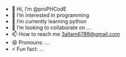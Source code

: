 - 👋 Hi, I’m @proPHCodE
- 👀 I’m interested in programming
- 🌱 I’m currently learning python
- 💞️ I’m looking to collaborate on ...
- 📫 How to reach me 3allam6789@gmail.com
- 😄 Pronouns: ...
- ⚡ Fun fact: ...

<!---
proPHCodE/proPHCodE is a ✨ special ✨ repository because its `README.md` (this file) appears on your GitHub profile.
You can click the Preview link to take a look at your changes.
--->
